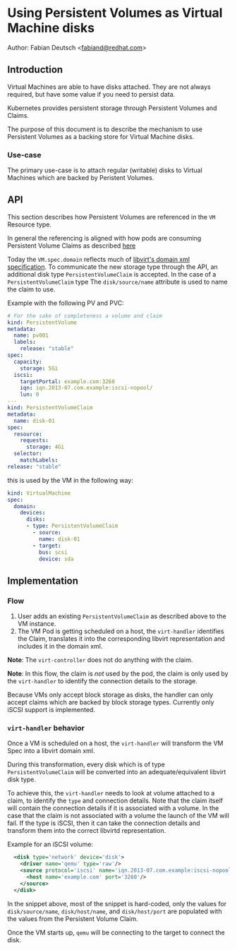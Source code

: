 # Using Persistent Volumes as Virtual Machine disks

Author: Fabian Deutsch \<fabiand@redhat.com\>

## Introduction

Virtual Machines are able to have disks attached. They are not always required,
but have some value if you need to persist data.

Kubernetes provides persistent storage through Persistent Volumes and Claims.

The purpose of this document is to describe the mechanism to use Persistent
Volumes as a backing store for Virtual Machine disks.


### Use-case

The primary use-case is to attach regular (writable) disks to Virtual Machines
which are backed by Peristent Volumes.


## API

This section describes how Persistent Volumes are referenced in the `VM`
Resource type.

In general the referencing is aligned with how pods are consuming Persistent
Volume Claims as described [here](https://kubernetes.io/docs/api-reference/v1.5/#persistentvolumeclaimvolumesource-v1)

Today the `VM.spec.domain` reflects much of [libvirt's domain xml specification](http://libvirt.org/formatdomain.html#elementsDisks). To
communicate the new storage type through the API, an additional disk type
`PersistentVolumeClaim` is accepted. In the case of a `PersistentVolumeClaim`
type The `disk/source/name` attribute is used to name the claim to use.

Example with the following PV and PVC:

```yaml
# For the sake of completeness a volume and claim
kind: PersistentVolume
metadata:
  name: pv001
  labels:
    release: "stable"
spec:
  capacity:
    storage: 5Gi
  iscsi:
    targetPortal: example.com:3260
    iqn: iqn.2013-07.com.example:iscsi-nopool/
    lun: 0
---
kind: PersistentVolumeClaim
metadata:
  name: disk-01
spec:
  resource:
    requests:
      storage: 4Gi
  selector:
    matchLabels:
release: "stable"
```

this is used by the VM in the following way:

```yaml
kind: VirtualMachine
spec:
  domain:
    devices:
      disks:
      - type: PersistentVolumeClaim
        - source:
          name: disk-01
        - target:
          bus: scsi
          device: sda
```


## Implementation

### Flow

1. User adds an existing `PersistentVolumeClaim` as described above to the VM
instance.
2. The VM Pod is getting scheduled on a host, the `virt-handler`
   identifies the Claim, translates it into the corresponding
   libvirt representation and includes it in the domain xml.

**Note**: The `virt-controller` does not do anything with the claim.

**Note**: In this flow, the claim is _not_ used by the pod, the claim is only
used by the `virt-handler` to identify the connection details to the storage.

Because VMs only accept block storage as disks, the handler can only accept
claims which are backed by block storage types. Currently only iSCSI support is
implemented.


### `virt-handler` behavior

Once a VM is scheduled on a host, the `virt-handler` will transform the VM Spec
into a libvirt domain xml.

During this transformation, every disk which is of type `PersistentVolumeClaim`
will be converted into an adequate/equivalent libvirt disk type.

To achieve this, the `virt-handler` needs to look at volume attached to a
claim, to identify the `type` and connection details. Note that the claim
itself will contain the connection details if it is associated with a volume.
In the case that the claim is not associated with a volume the launch of the VM
will fail. If the type is iSCSI, then it can take the connection details and
transform them into the correct libvirtd representation.

Example for an iSCSI volume:

```xml
  <disk type='network' device='disk'>
    <driver name='qemu' type='raw'/>
    <source protocol='iscsi' name='iqn.2013-07.com.example:iscsi-nopool/2'>
      <host name='example.com' port='3260'/>
    </source>
  </disk>
```

In the snippet above, most of the snippet is hard-coded, only the values for
`disk/source/name`, `disk/host/name`, and `disk/host/port` are populated with
the values from the Persistent Volume Claim.

Once the VM starts up, `qemu` will be connecting to the target to connect the
disk.
